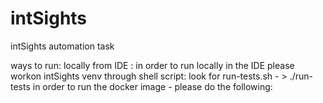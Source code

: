 # intSights
intSights automation task

ways to run:
locally from IDE : in order to run locally in the IDE please workon intSights venv
through shell script: look for run-tests.sh - > ./run-tests
in order to run the docker image - please do the following:


